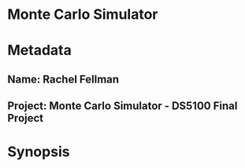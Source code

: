 # Monte Carlo Simulator

# Metadata  
## Name: Rachel Fellman
## Project: Monte Carlo Simulator - DS5100 Final Project

# Synopsis


